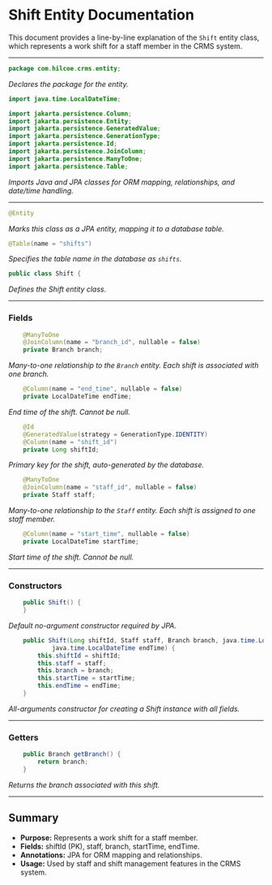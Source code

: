 # Shift Entity Documentation

This document provides a line-by-line explanation of the `Shift` entity class, which represents a work shift for a staff member in the CRMS system.

---

```java
package com.hilcoe.crms.entity;
```
*Declares the package for the entity.*

```java
import java.time.LocalDateTime;

import jakarta.persistence.Column;
import jakarta.persistence.Entity;
import jakarta.persistence.GeneratedValue;
import jakarta.persistence.GenerationType;
import jakarta.persistence.Id;
import jakarta.persistence.JoinColumn;
import jakarta.persistence.ManyToOne;
import jakarta.persistence.Table;
```
*Imports Java and JPA classes for ORM mapping, relationships, and date/time handling.*

---

```java
@Entity
```
*Marks this class as a JPA entity, mapping it to a database table.*

```java
@Table(name = "shifts")
```
*Specifies the table name in the database as `shifts`.*

```java
public class Shift {
```
*Defines the Shift entity class.*

---

### Fields

```java
    @ManyToOne
    @JoinColumn(name = "branch_id", nullable = false)
    private Branch branch;
```
*Many-to-one relationship to the `Branch` entity. Each shift is associated with one branch.*

```java
    @Column(name = "end_time", nullable = false)
    private LocalDateTime endTime;
```
*End time of the shift. Cannot be null.*

```java
    @Id
    @GeneratedValue(strategy = GenerationType.IDENTITY)
    @Column(name = "shift_id")
    private Long shiftId;
```
*Primary key for the shift, auto-generated by the database.*

```java
    @ManyToOne
    @JoinColumn(name = "staff_id", nullable = false)
    private Staff staff;
```
*Many-to-one relationship to the `Staff` entity. Each shift is assigned to one staff member.*

```java
    @Column(name = "start_time", nullable = false)
    private LocalDateTime startTime;
```
*Start time of the shift. Cannot be null.*

---

### Constructors

```java
    public Shift() {
    }
```
*Default no-argument constructor required by JPA.*

```java
    public Shift(Long shiftId, Staff staff, Branch branch, java.time.LocalDateTime startTime,
            java.time.LocalDateTime endTime) {
        this.shiftId = shiftId;
        this.staff = staff;
        this.branch = branch;
        this.startTime = startTime;
        this.endTime = endTime;
    }
```
*All-arguments constructor for creating a Shift instance with all fields.*

---

### Getters

```java
    public Branch getBranch() {
        return branch;
    }
```
*Returns the branch associated with this shift.*

---

## Summary
- **Purpose:** Represents a work shift for a staff member.
- **Fields:** shiftId (PK), staff, branch, startTime, endTime.
- **Annotations:** JPA for ORM mapping and relationships.
- **Usage:** Used by staff and shift management features in the CRMS system.
